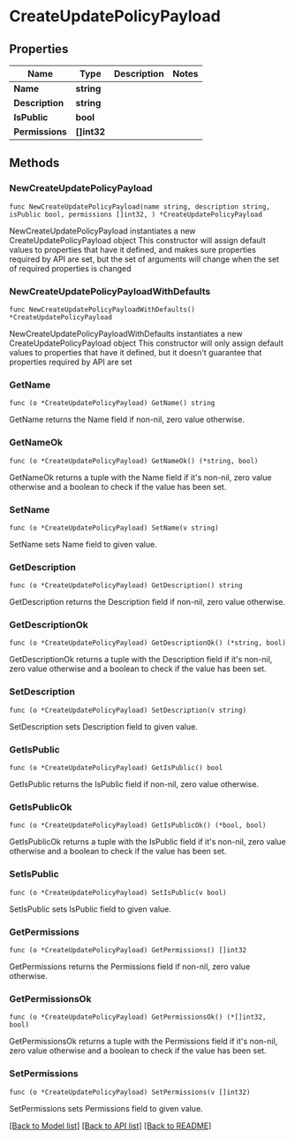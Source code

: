 # CreateUpdatePolicyPayload

## Properties

Name | Type | Description | Notes
------------ | ------------- | ------------- | -------------
**Name** | **string** |  | 
**Description** | **string** |  | 
**IsPublic** | **bool** |  | 
**Permissions** | **[]int32** |  | 

## Methods

### NewCreateUpdatePolicyPayload

`func NewCreateUpdatePolicyPayload(name string, description string, isPublic bool, permissions []int32, ) *CreateUpdatePolicyPayload`

NewCreateUpdatePolicyPayload instantiates a new CreateUpdatePolicyPayload object
This constructor will assign default values to properties that have it defined,
and makes sure properties required by API are set, but the set of arguments
will change when the set of required properties is changed

### NewCreateUpdatePolicyPayloadWithDefaults

`func NewCreateUpdatePolicyPayloadWithDefaults() *CreateUpdatePolicyPayload`

NewCreateUpdatePolicyPayloadWithDefaults instantiates a new CreateUpdatePolicyPayload object
This constructor will only assign default values to properties that have it defined,
but it doesn't guarantee that properties required by API are set

### GetName

`func (o *CreateUpdatePolicyPayload) GetName() string`

GetName returns the Name field if non-nil, zero value otherwise.

### GetNameOk

`func (o *CreateUpdatePolicyPayload) GetNameOk() (*string, bool)`

GetNameOk returns a tuple with the Name field if it's non-nil, zero value otherwise
and a boolean to check if the value has been set.

### SetName

`func (o *CreateUpdatePolicyPayload) SetName(v string)`

SetName sets Name field to given value.


### GetDescription

`func (o *CreateUpdatePolicyPayload) GetDescription() string`

GetDescription returns the Description field if non-nil, zero value otherwise.

### GetDescriptionOk

`func (o *CreateUpdatePolicyPayload) GetDescriptionOk() (*string, bool)`

GetDescriptionOk returns a tuple with the Description field if it's non-nil, zero value otherwise
and a boolean to check if the value has been set.

### SetDescription

`func (o *CreateUpdatePolicyPayload) SetDescription(v string)`

SetDescription sets Description field to given value.


### GetIsPublic

`func (o *CreateUpdatePolicyPayload) GetIsPublic() bool`

GetIsPublic returns the IsPublic field if non-nil, zero value otherwise.

### GetIsPublicOk

`func (o *CreateUpdatePolicyPayload) GetIsPublicOk() (*bool, bool)`

GetIsPublicOk returns a tuple with the IsPublic field if it's non-nil, zero value otherwise
and a boolean to check if the value has been set.

### SetIsPublic

`func (o *CreateUpdatePolicyPayload) SetIsPublic(v bool)`

SetIsPublic sets IsPublic field to given value.


### GetPermissions

`func (o *CreateUpdatePolicyPayload) GetPermissions() []int32`

GetPermissions returns the Permissions field if non-nil, zero value otherwise.

### GetPermissionsOk

`func (o *CreateUpdatePolicyPayload) GetPermissionsOk() (*[]int32, bool)`

GetPermissionsOk returns a tuple with the Permissions field if it's non-nil, zero value otherwise
and a boolean to check if the value has been set.

### SetPermissions

`func (o *CreateUpdatePolicyPayload) SetPermissions(v []int32)`

SetPermissions sets Permissions field to given value.



[[Back to Model list]](../README.md#documentation-for-models) [[Back to API list]](../README.md#documentation-for-api-endpoints) [[Back to README]](../README.md)


